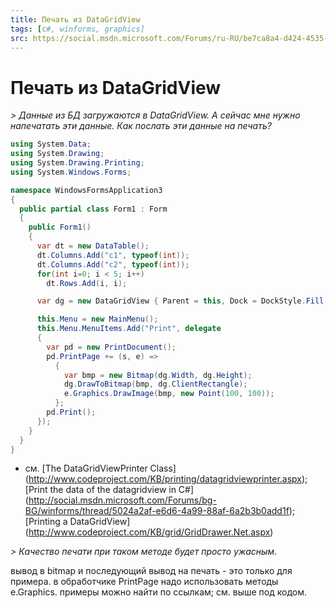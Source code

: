```yaml
---
title: Печать из DataGridView
tags: [c#, winforms, graphics]
src: https://social.msdn.microsoft.com/Forums/ru-RU/be7ca8a4-d424-4535-ae1a-8fb32a2567eb/-datagridview?forum=fordesktopru
---
```

# Печать из DataGridView
*> Данные из БД загружаются в DataGridView. А сейчас мне нужно напечатать эти данные. Как послать эти данные на печать?*
```c#
using System.Data;
using System.Drawing;
using System.Drawing.Printing;
using System.Windows.Forms;

namespace WindowsFormsApplication3
{
  public partial class Form1 : Form
  {
    public Form1()
    {
      var dt = new DataTable();
      dt.Columns.Add("c1", typeof(int));
      dt.Columns.Add("c2", typeof(int));
      for(int i=0; i < 5; i++)
        dt.Rows.Add(i, i);

      var dg = new DataGridView { Parent = this, Dock = DockStyle.Fill, DataSource = dt };

      this.Menu = new MainMenu();
      this.Menu.MenuItems.Add("Print", delegate 
      {
        var pd = new PrintDocument();
        pd.PrintPage += (s, e) =>
          {
            var bmp = new Bitmap(dg.Width, dg.Height);
            dg.DrawToBitmap(bmp, dg.ClientRectangle);
            e.Graphics.DrawImage(bmp, new Point(100, 100));
          };
        pd.Print();
      });
    }
  }
}
```
+ см. [The DataGridViewPrinter Class] (http://www.codeproject.com/KB/printing/datagridviewprinter.aspx); 
[Print the data of the datagridview in C#] (http://social.msdn.microsoft.com/Forums/bg-BG/winforms/thread/5024a2af-e6d6-4a99-88af-6a2b3b0add1f); 
[Printing a DataGridView] (http://www.codeproject.com/KB/grid/GridDrawer.Net.aspx)

*> Качество печати при таком методе будет просто ужасным.*

вывод в bitmap и последующий вывод на печать - это только для примера.
в обработчике PrintPage надо использовать методы e.Graphics.
примеры можно найти по ссылкам; см. выше под кодом.
